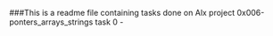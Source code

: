 ###This is a readme file containing tasks done on Alx project 0x006-ponters_arrays_strings
task 0 - 
